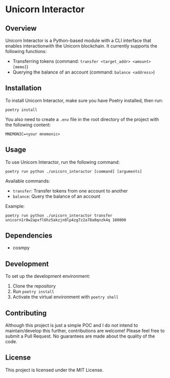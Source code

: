# Unicorn Interactor

## Overview
Unicorn Interactor is a Python-based module with a CLI interface that enables interactionwith the Unicorn blockchain.
It currently supports the following functions:
- Transferring tokens (command: `transfer <target_addr> <amount> [memo]`)
- Querying the balance of an account (command: `balance <address>`)

## Installation
To install Unicorn Interactor, make sure you have Poetry installed, then run:

```
poetry install
```

You also need to create a `.env` file in the root directory of the project with the following content:
```
MNEMONIC=<your mnemonic>
```

## Usage
To use Unicorn Interactor, run the following command:

```
poetry run python ./unicorn_interactor [command] [arguments]
```

Available commands:
- `transfer`: Transfer tokens from one account to another
- `balance`: Query the balance of an account

Example:
```
poetry run python ./unicorn_interactor transfer unicorn1r8w2apxfl6hz5akzjn0lp4zg7z2a78a0qnzk4q 100000
```

## Dependencies
- cosmpy

## Development
To set up the development environment:

1. Clone the repository
2. Run `poetry install`
3. Activate the virtual environment with `poetry shell`

## Contributing
Although this project is just a simple POC and I do not intend to maintain/develop this further, contributions are welcome! Please feel free to submit a Pull Request.
No guarantees are made about the quality of the code.

## License
This project is licensed under the MIT License.
